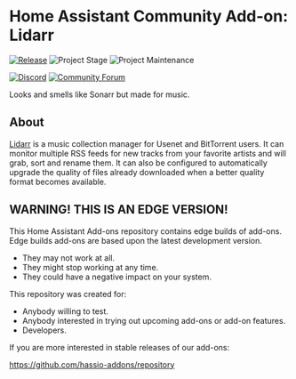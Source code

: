 # Home Assistant Community Add-on: Lidarr

[![Release][release-shield]][release] ![Project Stage][project-stage-shield] ![Project Maintenance][maintenance-shield]

[![Discord][discord-shield]][discord] [![Community Forum][forum-shield]][forum]

Looks and smells like Sonarr but made for music.

## About

[Lidarr] is a music collection manager for Usenet and BitTorrent users. It can
monitor multiple RSS feeds for new tracks from your favorite artists and will
grab, sort and rename them. It can also be configured to automatically upgrade
the quality of files already downloaded when a better quality format becomes
available.

[Lidarr]: https://lidarr.audio/

## WARNING! THIS IS AN EDGE VERSION!

This Home Assistant Add-ons repository contains edge builds of add-ons.
Edge builds add-ons are based upon the latest development version.

- They may not work at all.
- They might stop working at any time.
- They could have a negative impact on your system.

This repository was created for:

- Anybody willing to test.
- Anybody interested in trying out upcoming add-ons or add-on features.
- Developers.

If you are more interested in stable releases of our add-ons:

<https://github.com/hassio-addons/repository>

[discord-shield]: https://img.shields.io/discord/330944238910963714.svg
[discord]: https://discord.gg/c5DvZ4e
[forum-shield]: https://img.shields.io/badge/community-forum-brightgreen.svg
[forum]: https://community.home-assistant.io/t/?u=frenck
[maintenance-shield]: https://img.shields.io/maintenance/yes/2024.svg
[project-stage-shield]: https://img.shields.io/badge/project%20stage-experimental-yellow.svg
[release-shield]: https://img.shields.io/badge/version-b7a1d79-blue.svg
[release]: https://github.com/hassio-addons/addon-lidarr/tree/b7a1d79